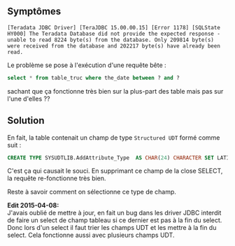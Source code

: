 <!-- --- title: Teradata / [Error 1178] [SQLState HY000] The Teradata Database did not provide the expected response -->
## Symptômes

~~~
[Teradata JDBC Driver] [TeraJDBC 15.00.00.15] [Error 1178] [SQLState HY000] The Teradata Database did not provide the expected response - unable to read 8224 byte(s) from the database. Only 209814 byte(s) were received from the database and 202217 byte(s) have already been read. 
~~~

Le problème se pose à l'exécution d'une requête bête :

``` sql
select * from table_truc where the_date between ? and ?
``` 

sachant que ça fonctionne très bien sur la plus-part des table mais pas sur l'une d'elles ??

## Solution
En fait, la table contenait un champ de type `Structured UDT` formé comme suit :

``` sql
CREATE TYPE SYSUDTLIB.AddAttribute_Type  AS CHAR(24) CHARACTER SET LATIN ARRAY [10] DEFAULT NULL ;
``` 

C'est ça qui causait le souci. En supprimant ce champ de la close SELECT, la requête re-fonctionne très bien.

Reste à savoir comment on sélectionne ce type de champ.

**Edit 2015-04-08:**<br/>
J'avais oublié de mettre à jour, en fait un bug dans les driver JDBC interdit de faire un select de champ tableau si ce
dernier est pas à la fin du select. Donc lors d'un select il faut trier les champs UDT et les mettre à la fin du select.
Cela fonctionne aussi avec plusieurs champs UDT.

<!-- --- tags: java, teradata -->